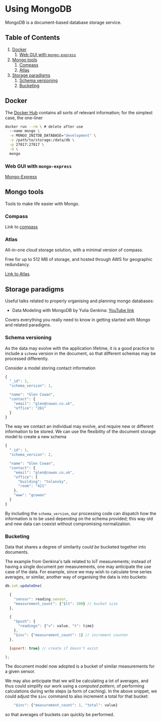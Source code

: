 # Using MongoDB
MongoDB is a document-based database storage service.

<!--BEGIN TOC-->
## Table of Contents
1. [Docker](#toc-sub-tag-0)
	1. [Web GUI with `mongo-express`](#toc-sub-tag-1)
2. [Mongo tools](#toc-sub-tag-2)
	1. [Compass](#toc-sub-tag-3)
	2. [Atlas](#toc-sub-tag-4)
3. [Storage paradigms](#toc-sub-tag-5)
	1. [Schema versioning](#toc-sub-tag-6)
	2. [Bucketing](#toc-sub-tag-7)
<!--END TOC-->

## Docker <a name="toc-sub-tag-0"></a>
The [Docker Hub](https://hub.docker.com/_/mongo/) contains all sorts of relevant information; for the simplest case, the one-liner
```bash
docker run --rm \ # delete after use
  --name mongo \
  -e MONGO_INITDB_DATABASE="development" \
  -v /path/to/storage:/data/db \
  -p 27017:27017 \
  -d \
  mongo
```

### Web GUI with `mongo-express` <a name="toc-sub-tag-1"></a>
[Mongo-Express](https://github.com/mongo-express/mongo-express)

## Mongo tools <a name="toc-sub-tag-2"></a>
Tools to make life easier with Mongo.

### Compass <a name="toc-sub-tag-3"></a>
Link to [compass](https://www.mongodb.com/try/download/compass)

### Atlas <a name="toc-sub-tag-4"></a>
All-in-one cloud storage solution, with a minimal version of compass.

Free for up to 512 MB of storage, and hosted through AWS for geographic redundancy.

[Link to Atlas](https://www.mongodb.com/cloud/atlas).

## Storage paradigms <a name="toc-sub-tag-5"></a>

Useful talks related to properly organising and planning mongo databases:

- Data Modeling with MongoDB by Yulia Genkina: [YouTube link](https://www.youtube.com/watch?v=yuPjoC3jmPA)

Covers everything you really need to know in getting started with Mongo and related paradigms.


### Schema versioning <a name="toc-sub-tag-6"></a>
As the data may evolve with the application lifetime, it is a good practice to include a `schema` version in the document, so that different schemas may be processed differently.

Consider a model storing contact information
```js
{
  "_id": 1,
  "schema_version": 1,

  "name": "Glen Cowan",
  "contact": {
    "email": "glen@cowan.co.uk",
    "office": "261"
  }
}
```
The way we contact an individual may evolve, and require new or different information to be stored. We can use the flexibility of the document storage model to create a new schema
```js
{
  "_id": 1,
  "schema_version": 2,

  "name": "Glen Cowan",
  "contact": {
    "email": "glen@cowan.co.uk",
    "office": {
      "building": "tolansky",
      "room": "421"
    },
    "www": "gcowan"
  }
}
```
By including the `schema_version`, our processing code can dispatch how the information is to be used depending on the schema provided; this way old and new data can coexist without compromising normalization.


### Bucketing <a name="toc-sub-tag-7"></a>
Data that shares a degree of similarity *could be* bucketed together into documents.

The example from Genkina's talk related to IoT measurements; instead of having a single document per measurements, one may anticipate the use case of the data. For example, since we may wish to calculate time series averages, or similar, another way of organising the data is into buckets:

```js
db.iot.updateOne(

  {
    "sensor": reading.sensor,
    "measurement_count": {"$lt": 200} // bucket size
  },

  {
    "$push": {
      "readings": {"v": value, "t": time}
    },
    "$inc": {"measurement_count": 1} // increment counter
  },

  {upsert: true} // create if doesn't exist

);
```

The document model now adopted is a bucket of similar measurements for a given sensor.

We may also anticipate that we will be calculating a lot of averages, and thus could simplify our work using a *computed pattern*, of performing calculations during write steps (a form of caching). In the above snippet, we could adjust the `$inc` command to also increment a total for that bucket:
```js
    "$inc": {"measurement_count": 1, "total": value}
```

so that averages of buckets can quickly be performed.
